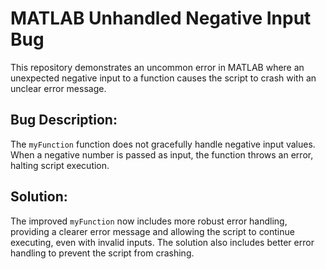 # MATLAB Unhandled Negative Input Bug

This repository demonstrates an uncommon error in MATLAB where an unexpected negative input to a function causes the script to crash with an unclear error message.

## Bug Description:
The `myFunction` function does not gracefully handle negative input values. When a negative number is passed as input, the function throws an error, halting script execution.

## Solution:
The improved `myFunction` now includes more robust error handling, providing a clearer error message and allowing the script to continue executing, even with invalid inputs. The solution also includes better error handling to prevent the script from crashing.